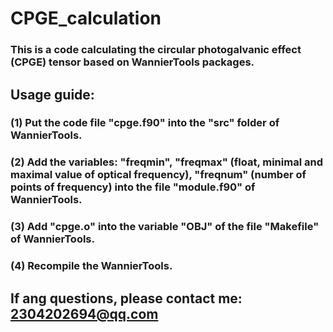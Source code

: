 # CPGE_calculation
### This is a code calculating the circular photogalvanic effect (CPGE) tensor based on WannierTools packages.
## Usage guide:
### (1) Put the code file "cpge.f90" into the "src" folder of WannierTools.
### (2) Add the variables: "freqmin", "freqmax" (float, minimal and maximal value of optical frequency), "freqnum" (number of points of frequency) into the file "module.f90" of WannierTools.
### (3) Add "cpge.o" into the variable "OBJ" of the file "Makefile" of WannierTools.
### (4) Recompile the WannierTools.

## If ang questions, please contact me: 2304202694@qq.com
